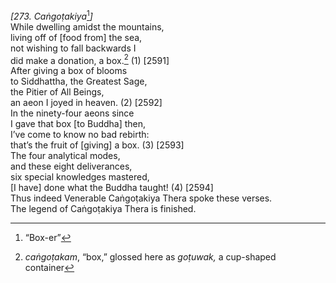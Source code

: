 *\[273. Caṅgoṭakiya*[^1]*\]*  
While dwelling amidst the mountains,  
living off of \[food from\] the sea,  
not wishing to fall backwards I  
did make a donation, a box.[^2] (1) \[2591\]  
After giving a box of blooms  
to Siddhattha, the Greatest Sage,  
the Pitier of All Beings,  
an aeon I joyed in heaven. (2) \[2592\]  
In the ninety-four aeons since  
I gave that box \[to Buddha\] then,  
I’ve come to know no bad rebirth:  
that’s the fruit of \[giving\] a box. (3) \[2593\]  
The four analytical modes,  
and these eight deliverances,  
six special knowledges mastered,  
\[I have\] done what the Buddha taught! (4) \[2594\]  
Thus indeed Venerable Caṅgoṭakiya Thera spoke these verses.  
The legend of Caṅgoṭakiya Thera is finished.  
[^1]: “Box-er”  
[^2]: *caṅgoṭakam*, “box,” glossed here as *goṭuwak,* a cup-shaped
    container
